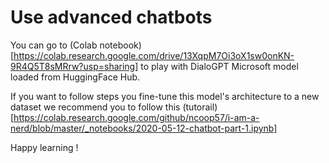 # Use advanced chatbots

You can go to (Colab notebook)[https://colab.research.google.com/drive/13XqpM7Oi3oX1sw0onKN-9R4Q5T8sMRrw?usp=sharing] to play with DialoGPT Microsoft model loaded from HuggingFace Hub.

If you want to follow steps you fine-tune this model's architecture to a new dataset we recommend you to follow this (tutorail)[https://colab.research.google.com/github/ncoop57/i-am-a-nerd/blob/master/_notebooks/2020-05-12-chatbot-part-1.ipynb]

Happy learning !
